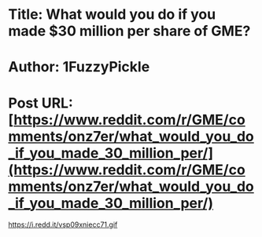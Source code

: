 # Title: What would you do if you made $30 million per share of GME?
# Author: 1FuzzyPickle
# Post URL: [https://www.reddit.com/r/GME/comments/onz7er/what_would_you_do_if_you_made_30_million_per/](https://www.reddit.com/r/GME/comments/onz7er/what_would_you_do_if_you_made_30_million_per/)


https://i.redd.it/vsp09xniecc71.gif